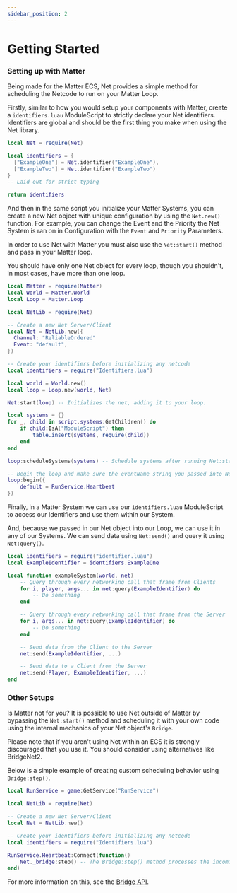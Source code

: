 ```yaml
---
sidebar_position: 2
---
```


# Getting Started

### Setting up with Matter

Being made for the Matter ECS, Net provides a simple method for scheduling the Netcode to run
on your Matter Loop.

Firstly, similar to how you would setup your components with Matter, create a ``identifiers.luau`` ModuleScript
to strictly declare your Net identifiers. Identifiers are global and should be the first thing you make when
using the Net library.

```lua title="identifiers.luau"
local Net = require(Net)

local identifiers = {
  ["ExampleOne"] = Net.identifier("ExampleOne"),
  ["ExampleTwo"] = Net.identifier("ExampleTwo")
}
-- Laid out for strict typing

return identifiers
```

And then in the same script you initialize your Matter Systems, you can create a new Net object
with unique configuration by using the ``Net.new()`` function. For example, you can change the Event and
the Priority the Net System is ran on in Configuration with the ``Event`` and ``Priority`` Parameters.

In order to use Net with Matter you must also use the ``Net:start()`` method and pass in your Matter
loop.

You should have only one Net object for every loop, though you shouldn't, in most cases, have more than one
loop.

```lua title="init.server.luau / init.client.luau"
local Matter = require(Matter)
local World = Matter.World
local Loop = Matter.Loop

local NetLib = require(Net)

-- Create a new Net Server/Client
local Net = NetLib.new({
  Channel: "ReliableOrdered"
  Event: "default",
})

-- Create your identifiers before initializing any netcode
local identifiers = require("Identifiers.lua")

local world = World.new()
local loop = Loop.new(world, Net)

Net:start(loop) -- Initializes the net, adding it to your loop.

local systems = {}
for _, child in script.systems:GetChildren() do
    if child:IsA("ModuleScript") then
        table.insert(systems, require(child))
    end
end

loop:scheduleSystems(systems) -- Schedule systems after running Net:start()

-- Begin the loop and make sure the eventName string you passed into Net:start() is in the event table
loop:begin({
    default = RunService.Heartbeat
})
```

Finally, in a Matter System we can use our ``identifiers.luau`` ModuleScript to access our Identifiers and
use them within our System.

And, because we passed in our Net object into our Loop, we can use it in any of our Systems. We can send data
using ``Net:send()`` and query it using ``Net:query()``.

```lua title="systems/exampleSystem.luau"
local identifiers = require("identifier.luau")
local ExampleIdentifier = identifiers.ExampleOne

local function exampleSystem(world, net)
    -- Query through every networking call that frame from Clients
    for i, player, args... in net:query(ExampleIdentifier) do
        -- Do something
    end

    -- Query through every networking call that frame from the Server
    for i, args... in net:query(ExampleIdentifier) do
        -- Do something
    end

    -- Send data from the Client to the Server
    net:send(ExampleIdentifier, ...)

    -- Send data to a Client from the Server
    net:send(Player, ExampleIdentifier, ...)
end
```

### Other Setups

Is Matter not for you? It is possible to use Net outside of Matter by bypassing the ``Net:start()`` method and
scheduling it with your own code using the internal mechanics of your Net object's ``Bridge``.

Please note that if you aren't using Net within an ECS it is strongly discouraged that you use it. You should
consider using alternatives like BridgeNet2.

Below is a simple example of creating custom scheduling behavior using ``Bridge:step()``.

```lua
local RunService = game:GetService("RunService")

local NetLib = require(Net)

-- Create a new Net Server/Client
local Net = NetLib.new()

-- Create your identifiers before initializing any netcode
local identifiers = require("Identifiers.lua")

RunService.Heartbeat:Connect(function()
    Net._bridge:step() -- The Bridge:step() method processes the incoming and outgoing queues
end)
```

For more information on this, see the [Bridge API](https://yetanotherclown.github.io/Net/api/Bridge).